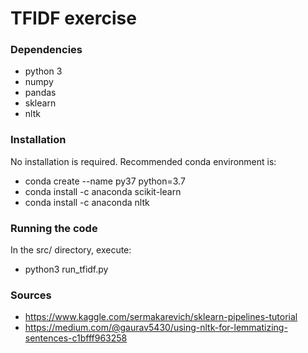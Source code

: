 # TFIDF exercise

### Dependencies
* python 3
* numpy
* pandas
* sklearn
* nltk

### Installation
No installation is required. Recommended conda environment is:
* conda create --name py37 python=3.7
* conda install -c anaconda scikit-learn
* conda install -c anaconda nltk

### Running the code
In the src/ directory, execute:
* python3 run_tfidf.py

### Sources
* https://www.kaggle.com/sermakarevich/sklearn-pipelines-tutorial
* https://medium.com/@gaurav5430/using-nltk-for-lemmatizing-sentences-c1bfff963258
